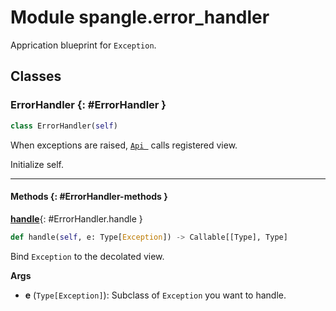 # Module spangle.error_handler

Apprication blueprint for `Exception`.


## Classes

### ErrorHandler {: #ErrorHandler }

```python
class ErrorHandler(self)
```

When exceptions are raised, [`Api `](../api-py#Api) calls registered view.

Initialize self.


------

#### Methods {: #ErrorHandler-methods }

[**handle**](#ErrorHandler.handle){: #ErrorHandler.handle }

```python
def handle(self, e: Type[Exception]) -> Callable[[Type], Type]
```

Bind `Exception` to the decolated view.

**Args**

* **e** (`Type[Exception]`): Subclass of `Exception` you want to handle.
